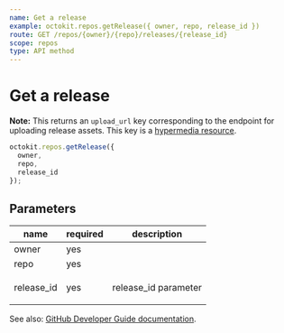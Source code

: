 ```yaml
---
name: Get a release
example: octokit.repos.getRelease({ owner, repo, release_id })
route: GET /repos/{owner}/{repo}/releases/{release_id}
scope: repos
type: API method
---
```


# Get a release

**Note:** This returns an `upload_url` key corresponding to the endpoint for uploading release assets. This key is a [hypermedia resource](https://docs.github.com/rest/overview/resources-in-the-rest-api#hypermedia).

```js
octokit.repos.getRelease({
  owner,
  repo,
  release_id
});
```

## Parameters

<table>
  <thead>
    <tr>
      <th>name</th>
      <th>required</th>
      <th>description</th>
    </tr>
  </thead>
  <tbody>
    <tr><td>owner</td><td>yes</td><td>

</td></tr>
<tr><td>repo</td><td>yes</td><td>

</td></tr>
<tr><td>release_id</td><td>yes</td><td>

release_id parameter

</td></tr>
  </tbody>
</table>

See also: [GitHub Developer Guide documentation](https://docs.github.com/rest/reference/repos#get-a-release).
